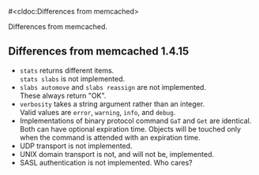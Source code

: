 #<cldoc:Differences from memcached>

Differences from memcached.

Differences from memcached 1.4.15
---------------------------------

* `stats` returns different items.  
  `stats slabs` is not implemented.
* `slabs automove` and `slabs reassign` are not implemented.  
  These always return "OK".
* `verbosity` takes a string argument rather than an integer.  
  Valid values are `error`, `warning`, `info`, and `debug`.
* Implementations of binary protocol command `GaT` and `Get` are identical.  
  Both can have optional expiration time.  Objects will be touched
  only when the command is attended with an expiration time.
* UDP transport is not implemented.
* UNIX domain transport is not, and will not be, implemented.
* SASL authentication is not implemented.  Who cares?
